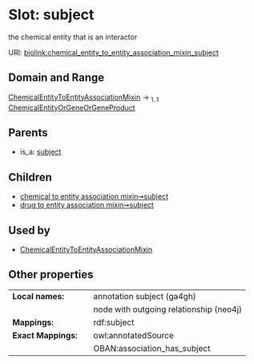 
# Slot: subject


the chemical entity that is an interactor

URI: [biolink:chemical_entity_to_entity_association_mixin_subject](https://w3id.org/biolink/vocab/chemical_entity_to_entity_association_mixin_subject)


## Domain and Range

[ChemicalEntityToEntityAssociationMixin](ChemicalEntityToEntityAssociationMixin.md) &#8594;  <sub>1..1</sub> [ChemicalEntityOrGeneOrGeneProduct](ChemicalEntityOrGeneOrGeneProduct.md)

## Parents

 *  is_a: [subject](subject.md)

## Children

 *  [chemical to entity association mixin➞subject](chemical_to_entity_association_mixin_subject.md)
 *  [drug to entity association mixin➞subject](drug_to_entity_association_mixin_subject.md)

## Used by

 * [ChemicalEntityToEntityAssociationMixin](ChemicalEntityToEntityAssociationMixin.md)

## Other properties

|  |  |  |
| --- | --- | --- |
| **Local names:** | | annotation subject (ga4gh) |
|  | | node with outgoing relationship (neo4j) |
| **Mappings:** | | rdf:subject |
| **Exact Mappings:** | | owl:annotatedSource |
|  | | OBAN:association_has_subject |

